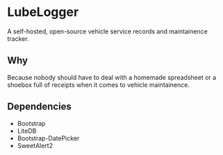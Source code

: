 # LubeLogger
A self-hosted, open-source vehicle service records and maintainence tracker.

## Why
Because nobody should have to deal with a homemade spreadsheet or a shoebox full of receipts when it comes to vehicle maintainence.

## Dependencies
- Bootstrap
- LiteDB
- Bootstrap-DatePicker
- SweetAlert2
